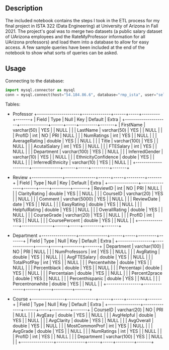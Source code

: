 ## Description
The included notebook contains the steps I took in the ETL process for my final project in ISTA 322 (Data Engineering) at University of Arizona in Fall 2021. The project's goal was to merge two datasets (a public salary dataset of UArizona employees and the RateMyProfessor information for all UArizona professors) and load them into a database to allow for easy access. A few sample queries have been included at the end of the notebook to show what sorts of queries can be asked.

## Usage
Connecting to the database:
```python
import mysql.connector as mysql
conn = mysql.connect(host="54.184.86.6", database="rmp_ista", user="select_rmp", password="select_rmp")
```
Tables:

* Professor
+---------------------+--------------+------+-----+---------+-------+
| Field               | Type         | Null | Key | Default | Extra |
+---------------------+--------------+------+-----+---------+-------+
| FirstName           | varchar(50)  | YES  |     | NULL    |       |
| LastName            | varchar(50)  | YES  |     | NULL    |       |
| ProfID              | int          | NO   | PRI | NULL    |       |
| NumRatings          | int          | YES  |     | NULL    |       |
| AverageRating       | double       | YES  |     | NULL    |       |
| Title               | varchar(100) | YES  |     | NULL    |       |
| AcutalSalary        | int          | YES  |     | NULL    |       |
| FTESalary           | int          | YES  |     | NULL    |       |
| Department          | varchar(100) | YES  |     | NULL    |       |
| InferredGender      | varchar(10)  | YES  |     | NULL    |       |
| EthnicityConfidence | double       | YES  |     | NULL    |       |
| InferredEthnicity   | varchar(10)  | YES  |     | NULL    |       |
+---------------------+--------------+------+-----+---------+-------+    

* Review
+---------------+---------------+------+-----+---------+-------+
| Field         | Type          | Null | Key | Default | Extra |
+---------------+---------------+------+-----+---------+-------+
| ReviewID      | int           | NO   | PRI | NULL    |       |
| ClarityRating | double        | YES  |     | NULL    |       |
| CourseID      | varchar(20)   | YES  |     | NULL    |       |
| Comment       | varchar(5000) | YES  |     | NULL    |       |
| ReviewDate    | date          | YES  |     | NULL    |       |
| EasyRating    | double        | YES  |     | NULL    |       |
| HelpfulRating | double        | YES  |     | NULL    |       |
| OverallRating | double        | YES  |     | NULL    |       |
| CourseGrade   | varchar(20)   | YES  |     | NULL    |       |
| ProfID        | int           | YES  |     | NULL    |       |
| CoursePercent | double        | YES  |     | NULL    |       |
+---------------+---------------+------+-----+---------+-------+

* Department
+-----------------+--------------+------+-----+---------+-------+
| Field           | Type         | Null | Key | Default | Extra |
+-----------------+--------------+------+-----+---------+-------+
| Department      | varchar(100) | NO   | PRI | NULL    |       |
| NumProfessors   | int          | YES  |     | NULL    |       |
| AvgRating       | double       | YES  |     | NULL    |       |
| AvgFTESalary    | double       | YES  |     | NULL    |       |
| TotalProfPay    | int          | YES  |     | NULL    |       |
| Percentwhite    | double       | YES  |     | NULL    |       |
| Percentblack    | double       | YES  |     | NULL    |       |
| Percentapi      | double       | YES  |     | NULL    |       |
| Percentaian     | double       | YES  |     | NULL    |       |
| Percent2prace   | double       | YES  |     | NULL    |       |
| Percenthispanic | double       | YES  |     | NULL    |       |
| Percentnonwhite | double       | YES  |     | NULL    |       |
+-----------------+--------------+------+-----+---------+-------+

* Course
+----------------+--------------+------+-----+---------+-------+
| Field          | Type         | Null | Key | Default | Extra |
+----------------+--------------+------+-----+---------+-------+
| CourseID       | varchar(20)  | NO   | PRI | NULL    |       |
| AvgEasy        | double       | YES  |     | NULL    |       |
| AvgHelpful     | double       | YES  |     | NULL    |       |
| AvgClarity     | double       | YES  |     | NULL    |       |
| AvgOverall     | double       | YES  |     | NULL    |       |
| MostCommonProf | int          | YES  |     | NULL    |       |
| AvgGrade       | double       | YES  |     | NULL    |       |
| NumRatings     | int          | YES  |     | NULL    |       |
| ProfID         | int          | YES  |     | NULL    |       |
| Department     | varchar(100) | YES  |     | NULL    |       |
+----------------+--------------+------+-----+---------+-------+
